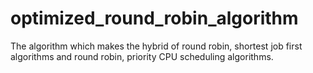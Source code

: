 # optimized_round_robin_algorithm
The algorithm which makes the hybrid of round robin, shortest job first algorithms and round robin, priority CPU scheduling algorithms. 
